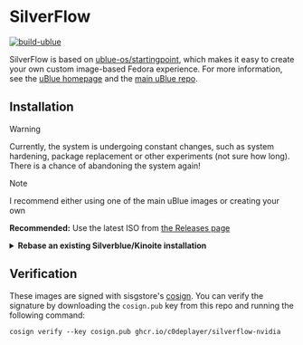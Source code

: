 # SilverFlow

[![build-ublue](https://github.com/C0dePlayer/silverflow/actions/workflows/build.yml/badge.svg)](https://github.com/C0dePlayer/silverflow/actions/workflows/build.yml)

SilverFlow is based on [ublue-os/startingpoint](https://github.com/ublue-os/startingpoint), which makes it easy to create your own custom image-based Fedora experience. For more information, see the [uBlue homepage](https://universal-blue.org/) and the [main uBlue repo](https://github.com/ublue-os/main/).

## Installation

> [!WARNING]
> Currently, the system is undergoing constant changes, such as system hardening, package replacement or other experiments (not sure how long). There is a chance of abandoning the system again!

> [!NOTE]
> I recommend either using one of the main uBlue images or creating your own

**Recommended:** Use the latest ISO from [the Releases page](https://github.com/C0dePlayer/silverflow/releases)

<details>
  <summary><b>Rebase an existing Silverblue/Kinoite installation</b></summary>

  1. Rebase to the unsigned image to install the proper signing keys and policies:
     
     ```
     rpm-ostree rebase ostree-unverified-registry:ghcr.io/c0deplayer/silverflow-nvidia:latest
     ```
      - This repository builds date tags as well, so if you want to rebase to a particular day's build:
        
        ```
        rpm-ostree rebase ostree-unverified-registry:ghcr.io/c0deplayer/silverflow-nvidia:20231005
        ```
  2. Reboot to complete the rebase:
     
      ```
      systemctl reboot
      ```
      
  3. After first boot, the first time that [ublue-update](https://github.com/ublue-os/ublue-update) runs it will automatically rebase you onto the signed image.
</details>

## Verification

These images are signed with sisgstore's [cosign](https://docs.sigstore.dev/cosign/overview/). You can verify the signature by downloading the `cosign.pub` key from this repo and running the following command:

    cosign verify --key cosign.pub ghcr.io/c0deplayer/silverflow-nvidia
